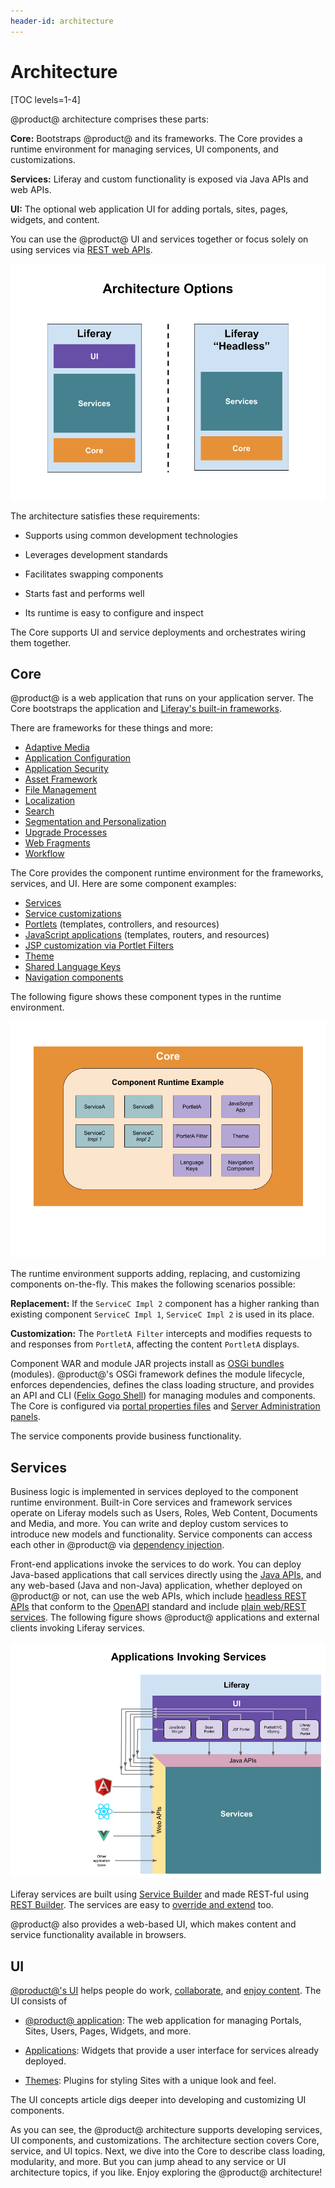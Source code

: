 ```yaml
---
header-id: architecture
---
```


# Architecture

[TOC levels=1-4]

@product@ architecture comprises these parts:

**Core:** Bootstraps @product@ and its frameworks. The Core provides a runtime
environment for managing services, UI components, and customizations.

**Services:** Liferay and custom functionality is exposed via Java APIs and web
APIs.

**UI:** The optional web application UI for adding portals, sites, pages,
widgets, and content.

You can use the @product@ UI and services together or focus solely on using
services via
[REST web APIs](/docs/7-2/frameworks/-/knowledge_base/f/headless-rest-apis).

![Figure 1: @product@ portals and Sites contain content and widgets. @product@ can also be used "headless"---without the UI.](../../images/architecture-options.png)

The architecture satisfies these requirements:

- Supports using common development technologies

- Leverages development standards

- Facilitates swapping components

- Starts fast and performs well

- Its runtime is easy to configure and inspect

The Core supports UI and service deployments and orchestrates wiring them
together.

## Core

@product@ is a web application that runs on your application server. The Core
bootstraps the application and
[Liferay's built-in frameworks](/docs/7-2/frameworks/-/knowledge_base/f/frameworks).

There are frameworks for these things and more:

- [Adaptive Media](/docs/7-2/frameworks/-/knowledge_base/f/adaptive-media)
- [Application Configuration](/docs/7-2/frameworks/-/knowledge_base/f/configurable-applications)
- [Application Security](/docs/7-2/frameworks/-/knowledge_base/f/application-security)
- [Asset Framework](/docs/7-2/frameworks/-/knowledge_base/f/asset-framework)
- [File Management](/docs/7-2/frameworks/-/knowledge_base/f/documents-and-media-api)
- [Localization](/docs/7-2/frameworks/-/knowledge_base/f/localization)
- [Search](/docs/7-2/frameworks/-/knowledge_base/f/search)
- [Segmentation and Personalization](/docs/7-2/frameworks/-/knowledge_base/f/segmentation-personalization)
- [Upgrade Processes](/docs/7-2/frameworks/-/knowledge_base/f/upgrade-processes)
- [Web Fragments](/docs/7-2/frameworks/-/knowledge_base/f/page-fragments)
- [Workflow](/docs/7-2/frameworks/-/knowledge_base/f/the-workflow-framework)

The Core provides the component runtime environment for the frameworks,
services, and UI. Here are some component examples:

-   [Services](/docs/7-2/appdev/-/knowledge_base/a/service-builder)
-   [Service customizations](/docs/7-2/customization/-/knowledge_base/c/overriding-service-builder-services-service-wrappers)
-   [Portlets](/docs/7-2/frameworks/-/knowledge_base/f/portlets)
    (templates, controllers, and resources)
-   [JavaScript applications](/docs/7-2/appdev/-/knowledge_base/a/web-front-ends)
    (templates, routers, and resources)
-   [JSP customization via Portlet Filters](/docs/7-2/customization/-/knowledge_base/c/jsp-overrides-using-portlet-filters)
-   [Theme]((/docs/7-2/frameworks/-/knowledge_base/f/themes-introduction))
-   [Shared Language Keys](/docs/7-2/frameworks/-/knowledge_base/f/creating-a-language-module)
-   [Navigation components](/docs/7-2/frameworks/-/knowledge_base/f/screen-navigation-framework)

The following figure shows these component types in the runtime environment.

![Figure 2: The Core provides a runtime environment for components, such as the ones here. New component implementations can extend or replace existing implementations dynamically.](../../images/component-runtime-environment.png)

The runtime environment supports adding, replacing, and customizing components
on-the-fly. This makes the following scenarios possible:

**Replacement:** If the `ServiceC Impl 2` component has a higher ranking than
existing component `ServiceC Impl 1`, `ServiceC Impl 2` is used in its place.

**Customization:** The `PortletA Filter` intercepts and modifies requests to and
responses from `PortletA`, affecting the content `PortletA` displays.

Component WAR and module JAR projects install as
[OSGi bundles](https://www.osgi.org/)
(modules). @product@'s OSGi framework defines the module lifecycle, enforces
dependencies, defines the class loading structure, and provides an API and CLI
([Felix Gogo Shell](/docs/7-2/customization/-/knowledge_base/c/using-the-felix-gogo-shell))
for managing modules and components. The Core is configured via
[portal properties files](/docs/7-2/deploy/-/knowledge_base/d/portal-properties)
and
[Server Administration panels](/docs/7-2/user/-/knowledge_base/u/server-administration).

The service components provide business functionality.

## Services

Business logic is implemented in services deployed to the component runtime
environment. Built-in Core services and framework services operate on Liferay
models such as Users, Roles, Web Content, Documents and Media, and more. You can
write and deploy custom services to introduce new models and functionality.
Service components can access each other in @product@ via
[dependency injection](/docs/7-2/frameworks/-/knowledge_base/f/declarative-services).

Front-end applications invoke the services to do work. You can deploy Java-based
applications that call services directly using the
[Java APIs](/docs/7-2/reference/-/knowledge_base/r/java-apis), and
any web-based (Java and non-Java) application, whether deployed on @product@ or
not, can use the web APIs, which include
[headless REST APIs](/docs/7-2/appdev/-/knowledge_base/a/generating-apis-with-rest-builder)
that conform to the
[OpenAPI](https://swagger.io/docs/specification/about/)
standard and include
[plain web/REST services](/docs/7-2/frameworks/-/knowledge_base/f/web-services).
The following figure shows @product@ applications and external clients invoking
Liferay services.

![Figure 3: Remote and @product@ applications can invoke services via REST web APIs. @product@ Java-based portlets can also invoke services via Java APIs.](../../images/apps-invoking-services.png)

Liferay services are built using
[Service Builder](/docs/7-2/appdev/-/knowledge_base/a/service-builder)
and made REST-ful using
[REST Builder](/docs/7-2/appdev/-/knowledge_base/a/rest-builder).
The services are easy to
[override and extend](/docs/7-2/customization/-/knowledge_base/c/overriding-osgi-services)
too.

@product@ also provides a web-based UI, which makes content and service
functionality available in browsers.

## UI

[@product@'s UI](/docs/7-2/user/-/knowledge_base/u/the-liferay-distinction)
helps people do work,
[collaborate](/docs/7-2/user/-/knowledge_base/u/collaboration),
and
[enjoy content](/docs/7-2/user/-/knowledge_base/u/web-experience-management).
The UI consists of

-   [@product@ application](/docs/7-2/user/-/knowledge_base/u/the-liferay-distinction):
    The web application for managing Portals, Sites, Users, Pages, Widgets, and
    more. 

-   [Applications](/docs/7-2/appdev/-/knowledge_base/a/application-development):
    Widgets that provide a user interface for services already deployed. 

-   [Themes](/docs/7-2/frameworks/-/knowledge_base/f/themes-introduction):
    Plugins for styling Sites with a unique look and feel.

The UI concepts article digs deeper into developing and customizing UI
components.

As you can see, the @product@ architecture supports developing services, UI
components, and customizations. The architecture section covers Core, service,
and UI topics. Next, we dive into the Core to describe class loading,
modularity, and more. But you can jump ahead to any service or UI architecture
topics, if you like. Enjoy exploring the @product@ architecture!
